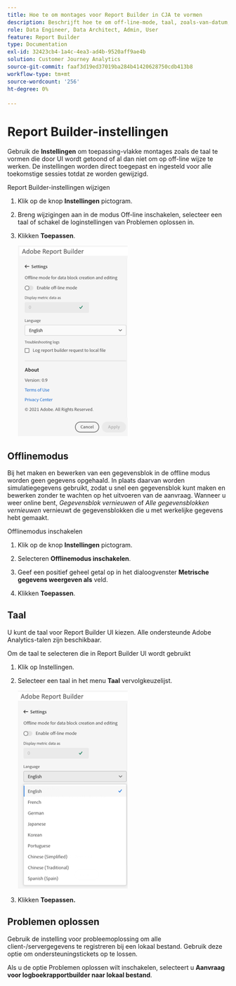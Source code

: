 ```yaml
---
title: Hoe te om montages voor Report Builder in CJA te vormen
description: Beschrijft hoe te om off-line-mode, taal, zoals-van-datum, en het oplossen van problemenmontages te plaatsen.
role: Data Engineer, Data Architect, Admin, User
feature: Report Builder
type: Documentation
exl-id: 32423cb4-1a4c-4ea3-ad4b-9520aff9ae4b
solution: Customer Journey Analytics
source-git-commit: faaf3d19ed37019ba284b41420628750cdb413b8
workflow-type: tm+mt
source-wordcount: '256'
ht-degree: 0%

---
```


# Report Builder-instellingen

Gebruik de **Instellingen** om toepassing-vlakke montages zoals de taal te vormen die door UI wordt getoond of al dan niet om op off-line wijze te werken. De instellingen worden direct toegepast en ingesteld voor alle toekomstige sessies totdat ze worden gewijzigd.

Report Builder-instellingen wijzigen

1. Klik op de knop **Instellingen** pictogram.

1. Breng wijzigingen aan in de modus Off-line inschakelen, selecteer een taal of schakel de loginstellingen van Problemen oplossen in.

1. Klikken **Toepassen**.

   ![](./assets/image38.png)

## Offlinemodus

Bij het maken en bewerken van een gegevensblok in de offline modus worden geen gegevens opgehaald. In plaats daarvan worden simulatiegegevens gebruikt, zodat u snel een gegevensblok kunt maken en bewerken zonder te wachten op het uitvoeren van de aanvraag. Wanneer u weer online bent, *Gegevensblok vernieuwen* of *Alle gegevensblokken vernieuwen* vernieuwt de gegevensblokken die u met werkelijke gegevens hebt gemaakt.

Offlinemodus inschakelen

1. Klik op de knop **Instellingen** pictogram.

1. Selecteren **Offlinemodus inschakelen**.

1. Geef een positief geheel getal op in het dialoogvenster **Metrische gegevens weergeven als** veld.

1. Klikken **Toepassen**.

## Taal

U kunt de taal voor Report Builder UI kiezen. Alle ondersteunde Adobe Analytics-talen zijn beschikbaar.

Om de taal te selecteren die in Report Builder UI wordt gebruikt

1. Klik op Instellingen.

1. Selecteer een taal in het menu **Taal** vervolgkeuzelijst.

   ![](./assets/image39.png)

1. Klikken **Toepassen.**

## Problemen oplossen

Gebruik de instelling voor probleemoplossing om alle client-/servergegevens te registreren bij een lokaal bestand. Gebruik deze optie om ondersteuningstickets op te lossen.

Als u de optie Problemen oplossen wilt inschakelen, selecteert u **Aanvraag voor logboekrapportbuilder naar lokaal bestand**.

